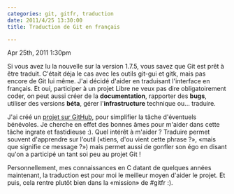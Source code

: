 ```yaml
---
categories: git, gitfr, traduction
date: 2011/4/25 13:30:00
title: Traduction de Git en français

---
```

Apr 25th, 2011 1:30pm

Si vous avez lu la nouvelle sur la version 1.7.5, vous savez que Git est prêt à être traduit. C'était déja le cas avec les outils git-gui et gitk, mais pas encore de Git lui même.  J'ai décidé d'aider en traduisant l'interface en français. Et oui, participer à un projet Libre ne veux pas dire obligatoirement coder, on peut aussi créer de la **documentation**, rapporter des **bugs**, utiliser des versions **béta**, gérer l'**infrastructure** technique ou... traduire.

J'ai créé un [projet sur GitHub](https://github.com/sdouche/git-french-translation/), pour simplifier la tâche d'éventuels bénévoles. Je cherche en effet des bonnes âmes pour m'aider dans cette tâche ingrate et fastidieuse :). Quel intérêt à m'aider ? Traduire permet souvent d'apprendre sur l'outil («tiens, d'ou vient cette phrase ?», «mais que signifie ce message ?») mais permet aussi de gonfler son égo en disant qu'on a participé un tant soi peu au projet Git !

Personnellement, mes connaissances en C datant de quelques années maintenant, la traduction est pour moi le meilleur moyen d'aider le projet. Et puis, cela rentre plutôt bien dans la «mission» de #gitfr :).

